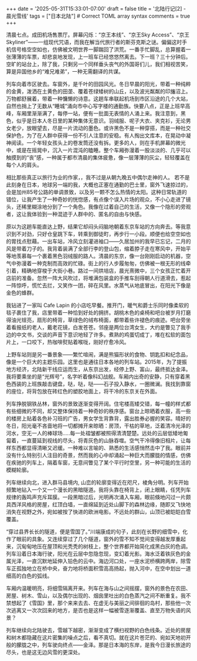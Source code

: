 +++
date = '2025-05-31T15:33:01-07:00'
draft = false
title = '北陆行记[2] - 晨光雪线'
tags = ["日本北陆"] # Correct TOML array syntax
comments = true
+++

清晨七点。成田机场售票厅。屏幕闪烁：“京王本线”、“京王Sky Access”、“京王Skyliner”——一组现代咒语，而我在解当代旅行者的斯芬克斯之谜。偏偏这时手机信号格空空如也，仿佛被文明世界一脚踹回了洪荒。一番手忙脚乱，总算握着一张薄薄的车票，却悲哀地发现，上一班车已经悠悠然离去。下一班？三十分钟后。空旷的站台上，除了我，只剩另一个同样垂头丧气的外国哥们儿，我们相视苦笑，算是异国他乡的“难兄难弟”，一种无需翻译的共谋。

列车向着市区驶去。车窗外，是千叶的田园风光。冬日早晨的阳光，带着一种纯粹的金黄，泼洒在土黄色的田垄、覆着苍绿矮树的山丘，以及波光粼粼的印旛沼上。万物都舒展着，带着一种慵懒的诗意。这趟车串联起机场到市区沿途的几个大站，自然也捎上了无数从“睡城”涌向市中心写字楼的通勤族。快要八点，正是上班早高峰，车厢里渐渐满了，每停一站，便有一批面无表情的人涌上来。我注意到，黑色，似乎是日本人冬日里的某种集体无意识。羽绒服、呢子大衣、夹克衫，无论男女老少，放眼望去，尽是一片流动的墨色。或许黑色不是一种穿搭，而是一种社交保护色，为了在人群中获得一份不引人注意的安稳。有人掏出文库本，在晃动中凝神阅读。一个年轻女孩头上的卷发筒还没有拆。更多的人，则在手机屏幕的微光中，或是在摇晃中，沉入一片混沌的瞌睡。整个车厢弥漫着一股淡淡的、几乎可以触摸到的“丧”感，一种属于都市清晨的集体疲惫，像一层薄薄的灰尘，轻轻覆盖在每个人的肩头。

相比那些真正以旅行为业的作家，，我不过是从朝九晚五中偶尔走神的人。
若不是此刻身在日本，地球另一端的我，大概也正塞在通勤的巴士里，窗外飞速掠过的，会是加州85号公路的单调景致，以及另一颗不怎么热情的太阳。这种日常轨道的错位，让我产生了一种奇妙的恍惚感，有点像个误入片场的观众，不小心走进了镜头，还稀里糊涂地分到了一个角色。我像在过着自己的生活，又像一个隐形的旁观者，这让我体验到一种混迹于人群中的、匿名的自由与快感。

原以为这趟车能直达上野，结果它却闷头闷脑地朝着东京车站的方向奔去。等我意识到不对劲，只好仓皇跳下车，转乘到御徒町，再步行一小段。顺便也给空空如也的胃找点慰藉。一出车站，冷风立刻灌进袖口——久居加州的我早已忘记，二月的风是带着刀子的。我背着装满了全部行李的登山包，缩着脖子走在寒风中，开始平等地羡慕每一个裹着黑色羽绒服的路人。清晨的东京，像一台刚刚启动的机器，空气中弥漫着一种克制而高效的忙碌。街上的行人步履匆匆，仿佛被一根无形的线牵引着，精确地穿梭于大街小巷。路过一间烘培店，晨光熹微中，三个女孩正忙着开店前的准备。忽然一阵大风吹过，将堆满包装盒的手推车刮得朝人行道滑去，惹起一阵惊呼，慌忙去拦，又笑作一团，碎在风里。水蒸气从地底冒出，在阳光下像是金色的蜂群。

我钻进了一家叫 Cafe Lapin 的小店吃早餐。推开门，暖气和爵士乐同时像柔软的毯子裹住了我，店里带着一种恰到好处的拥挤。胡桃木色的桌椅和吧台被岁月打磨得油光锃亮，扇形的椅背，草绿色的绒布椅面，都带着些许褪色的痕迹。吧台旁坐着看报纸的老人，戴老花镜，白发苍苍。邻座是两位台湾女生，大约是瞥见了我手边的中文书，交谈的声音下意识地轻了许多。煮熟的鸡蛋切成丁，堆在松软的面包片上，一口咬下，热咖啡熨贴着喉咙，刚好疗愈冷风。

上野车站则是另一番景象——繁忙喧闹，满是熊猫形状的食物、钥匙扣和纪念品，像是一个巨大的主题乐园。这里也是通往日本各地的列车站。2015年，为了提振地方经济，北陆新干线应运而生，从东京出发，经停上野、富山，最终抵达金泽。我将要乘坐的是“光辉号”，名字听着像科幻战舰。车厢内出奇的安静，只有穿着黑色西装的上班族敲击键盘，哒，哒，哒——石子投入静水，一圈微澜。我找到靠窗的座位，将背包放在砖红色的塑胶地面上，将干冷的东京关在外面。

列车挣脱钢铁丛林，窗外的景致逐渐变得开阔。住宅楼高矮交错，每一幢的样式都有些细微的不同，却又整体保持着一种奇妙的秩序感。窗台上晾晒着衣服，高一些的楼房上贴着各色补习班的广告，男女学生背靠背，露出胜券必握的笑容。晴好的冬日，阳光毫不吝啬地将一切都摊开来晾晒：房顶，干枯的草地，泛着清冷光泽的河水，空无一人的棒球场.....每一处褶皱都被照得清清楚楚。远处的云层低矮地匍匐着，一直蔓延到视线的尽头，将青灰色的山脉吞噬。空气干冷得像旧相片，让每样东西都显得清晰又迟缓。一种难以言喻的、熟悉的生活感悄然击中了我。眼前并没有什么特别引人注目的奇景，然而我的心中却涌起一种巨大而朦胧的情感，仿佛在疾驰的列车上，隔着车窗，无意间瞥见了某个平行时空里，另一种可能的生活的模糊轮廓。

列车继续向北，进入群马县境内, 山峦的轮廓变得近在咫尺，棱角分明。列车开始频繁地钻入一个又一个漫长的黑暗隧道。我将头靠在椅背上，闭上眼睛，任凭列车规律的轰鸣声充斥耳膜。一段黑暗过后，光明再次涌入车厢，眼前倏地闪过一片颇具西洋风格的房屋，红顶白墙，一直绵延到近处山脚下的森林边缘，随即又飞快地消失在视野之外，宛如被按了快进的欧洲电影。不远处的群山，山顶已被皑皑白雪覆盖。

“穿过县界长长的隧道，便是雪国了。”川端康成的句子，此刻在长野的细雪中，化作了眼前的具象。又连续穿过了几个隧道，窗外的雪不知不觉间变得越发厚重起来，沉甸甸地压在屋顶和光秃秃的树枝上，整个世界都开始简化成黑白灰的色调。列车沿着日本海行驶，阳光在云层中忽隐忽现，变幻着光影。海水泛着铁灰色的金属光泽，一直沉默地延伸入铅色的云中。海边河口处，一座水泥桥横跨两岸，除雪车正孤独地立在桥中央，奋力地将桥面积雪高高扬起，抛入河中，在空中划出一道细高的白色的弧线。

车厢内温暖明亮，将细雪隔离开来。列车在海与山之间摇摆，窗外的景色在农田、房屋、树木、雪山，以及偶尔出现的、烟囱里吐出的白色蒸汽之间不断重复。我不禁想起了《雪国》里，那个来来去去、在虚无与美丽之间徘徊的岛村，那些他一次次逃离又一次次回来的地方，是否也是这样一幅被雪逐渐覆盖、直至万物失语的风景？

列车继续向北陆驶去，雪越下越密，渐渐变成了横扫视野的白色线条。近处的房屋和树木都隐藏在这片密集的噪点之后，看不真切。就在这片苍茫的、宛如天地初开般的朦胧之中，列车驶向终点——金泽。那是日本海的东岸，是我今日漫长旅途的尽头，也是这无边风雪的更深处。
